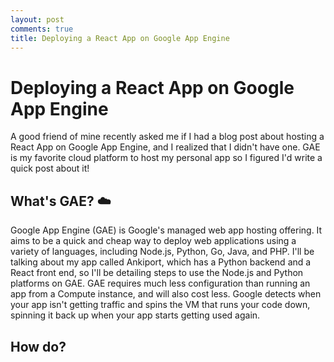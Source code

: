 ```yaml
---
layout: post
comments: true
title: Deploying a React App on Google App Engine
---
```


# Deploying a React App on Google App Engine

A good friend of mine recently asked me if I had a blog post about hosting a React App on Google App Engine, and I realized that I didn't have one. GAE is my favorite cloud platform to host my personal app so I figured I'd write a quick post about it!

## What's GAE? ☁️

Google App Engine (GAE) is Google's managed web app hosting offering. It aims to be a quick and cheap way to deploy web applications using a variety of languages, including Node.js, Python, Go, Java, and PHP. I'll be talking about my app called Ankiport, which has a Python backend and a React front end, so I'll be detailing steps to use the Node.js and Python platforms on GAE. GAE requires much less configuration than running an app from a Compute instance, and will also cost less. Google detects when your app isn't getting traffic and spins the VM that runs your code down, spinning it back up when your app starts getting used again.

## How do?

